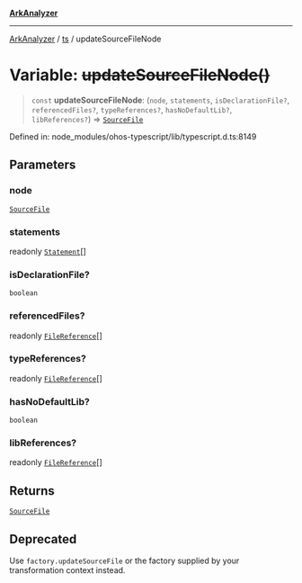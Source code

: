 [**ArkAnalyzer**](../../../../README.md)

***

[ArkAnalyzer](../../../../globals.md) / [ts](../README.md) / updateSourceFileNode

# Variable: ~~updateSourceFileNode()~~

> `const` **updateSourceFileNode**: (`node`, `statements`, `isDeclarationFile?`, `referencedFiles?`, `typeReferences?`, `hasNoDefaultLib?`, `libReferences?`) => [`SourceFile`](../interfaces/SourceFile.md)

Defined in: node\_modules/ohos-typescript/lib/typescript.d.ts:8149

## Parameters

### node

[`SourceFile`](../interfaces/SourceFile.md)

### statements

readonly [`Statement`](../interfaces/Statement.md)[]

### isDeclarationFile?

`boolean`

### referencedFiles?

readonly [`FileReference`](../interfaces/FileReference.md)[]

### typeReferences?

readonly [`FileReference`](../interfaces/FileReference.md)[]

### hasNoDefaultLib?

`boolean`

### libReferences?

readonly [`FileReference`](../interfaces/FileReference.md)[]

## Returns

[`SourceFile`](../interfaces/SourceFile.md)

## Deprecated

Use `factory.updateSourceFile` or the factory supplied by your transformation context instead.
